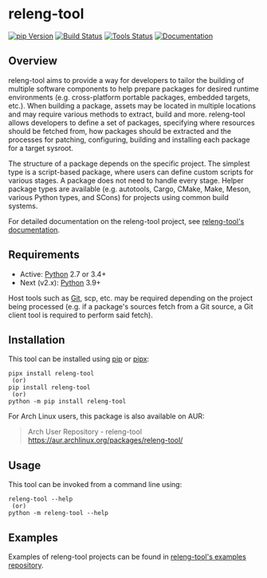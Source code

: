 # releng-tool

[![pip Version](https://badgen.net/pypi/v/releng-tool?label=PyPI)](https://pypi.python.org/pypi/releng-tool)
[![Build Status](https://github.com/releng-tool/releng-tool/actions/workflows/build.yml/badge.svg)](https://github.com/releng-tool/releng-tool/actions/workflows/build.yml)
[![Tools Status](https://github.com/releng-tool/releng-tool/actions/workflows/check-tools.yml/badge.svg)](https://github.com/releng-tool/releng-tool/actions/workflows/check-tools.yml)
[![Documentation](https://badgen.net/badge/Documentation/releng.io/333333)](https://docs.releng.io)

## Overview

releng-tool aims to provide a way for developers to tailor the building of
multiple software components to help prepare packages for desired runtime
environments (e.g. cross-platform portable packages, embedded targets, etc.).
When building a package, assets may be located in multiple locations and may
require various methods to extract, build and more. releng-tool allows
developers to define a set of packages, specifying where resources should be
fetched from, how packages should be extracted and the processes for
patching, configuring, building and installing each package for a target
sysroot.

The structure of a package depends on the specific project. The simplest
type is a script-based package, where users can define custom scripts for
various stages. A package does not need to handle every stage. Helper
package types are available (e.g. autotools, Cargo, CMake, Make, Meson,
various Python types, and SCons) for projects using common build systems.

For detailed documentation on the releng-tool project, see
[releng-tool's documentation][releng-tool-doc].

## Requirements

* Active: [Python][python] 2.7 or 3.4+
* Next (v2.x): [Python][python] 3.9+

Host tools such as [Git][git], scp, etc. may be required depending on the
project being processed (e.g. if a package's sources fetch from a Git source,
a Git client tool is required to perform said fetch).

## Installation

This tool can be installed using [pip][pip] or [pipx][pipx]:

```shell
pipx install releng-tool
 (or)
pip install releng-tool
 (or)
python -m pip install releng-tool
```

For Arch Linux users, this package is also available on AUR:

> Arch User Repository - releng-tool \
> https://aur.archlinux.org/packages/releng-tool/

## Usage

This tool can be invoked from a command line using:

```shell
releng-tool --help
 (or)
python -m releng-tool --help
```

## Examples

Examples of releng-tool projects can be found in
[releng-tool's examples repository][releng-tool-examples].

[git]: https://git-scm.com/
[pip]: https://pip.pypa.io/
[pipx]: https://pipx.pypa.io/
[python]: https://www.python.org/
[releng-tool-doc]: https://docs.releng.io/
[releng-tool-examples]: https://github.com/releng-tool/releng-tool-examples
